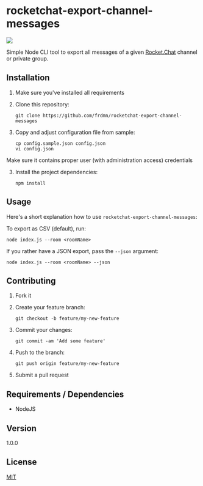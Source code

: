 # rocketchat-export-channel-messages

![](https://up.frd.mn/WTPKyFpRUM.png)

Simple Node CLI tool to export all messages of a given [Rocket.Chat](https://rocket.chat/) channel or private group.

## Installation

1. Make sure you've installed all requirements
2. Clone this repository:

    ```shell
    git clone https://github.com/frdmn/rocketchat-export-channel-messages
    ```

3. Copy and adjust configuration file from sample:

    ```shell
    cp config.sample.json config.json
    vi config.json
    ```

Make sure it contains proper user (with administration access) credentials

3. Install the project dependencies:

    ```shell
    npm install
    ```

## Usage

Here's a short explanation how to use `rocketchat-export-channel-messages`:

To export as CSV (default), run:

```shell
node index.js --room <roomName>
```

If you rather have a JSON export, pass the `--json` argument:

```shell
node index.js --room <roomName> --json
```

## Contributing

1. Fork it
2. Create your feature branch:

    ```shell
    git checkout -b feature/my-new-feature
    ```

3. Commit your changes:

    ```shell
    git commit -am 'Add some feature'
    ```

4. Push to the branch:

    ```shell
    git push origin feature/my-new-feature
    ```

5. Submit a pull request

## Requirements / Dependencies

* NodeJS

## Version

1.0.0

## License

[MIT](LICENSE)
